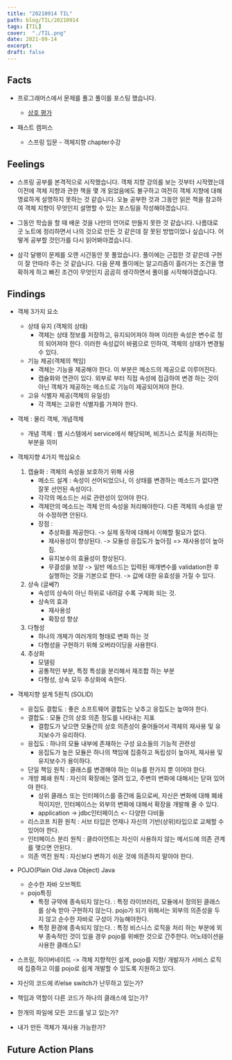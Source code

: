 ```yaml
---
title: "20210914 TIL"
path: blog/TIL/20210914
tags: [TIL]
cover:  "./TIL.png"
date: 2021-09-14
excerpt: 
draft: false
---
```


## Facts


* 프로그래머스에서 문제를 풀고 풀이를 포스팅 했습니다. 
    * [상호 평가](https://hyejineee.github.io/blog/daily-calculate-shortfall)

* 패스트 캠퍼스
    * 스프링 입문 - 객체지향 chapter수강 


## Feelings

* 스프링 공부를 본격적으로 시작했습니다. 객체 지향 강의를 보는 것부터 시작했는데 이전에 객체 지향과 관한 책을 몇 개 읽었음에도 불구하고 여전히 객체 지향에 대해 명료하게 설명하지 못하는 것 같습니다. 오늘 공부한 것과 그동안 읽은 책을 참고하여 객체 지향이 무엇인지 설명할 수 있는 포스팅을 작성해야겠습니다. 

* 그동안 학습을 할 때 배운 것을 나만의 언어로 만들지 못한 것 같습니다. 나름대로 굿 노트에 정리하면서 나의 것으로 만든 것 같은데 잘 못된 방법이었나 싶습니다. 어떻게 공부할 것인가를 다시 읽어봐야겠습니다.

* 삼각 달팽이 문제를 오랜 시간동안 못 풀었습니다. 풀이에는 근접한 것 같은데 구현이 잘 안따라 주는 것 같습니다. 다음 문제 풀이에는 알고리즘이 흘러가는 조건을 명확하게 하고 빠진 조건이 무엇인지 곰곰히 생각하면서 풀이를 시작해야겠습니다. 


 
## Findings

* 객체 3가지 요소 
    * 상태 유지 (객체의 상태)
        - 객체는 상태 정보를 저장하고, 유지되어져야 하며 이러한 속성은 변수로 정의 되어져야 한다. 이러한 속성값이 바뀜으로 인하여, 객체의 상태가 변경될 수 있다.
    * 기능 제공(객체의 책임)
        - 객체는 기능을 제공해야 한다. 이 부분은 메소드의 제공으로 이루어진다. 
        - 캡슐화와 연관이 있다. 외부로 부터 직접 속성에 접급하여 변경 하는 것이 아닌 객체가 제공하는 메소드로 기능이 제공되어져야 한다.
    * 고유 식별자 제공(객체의 유일성)
        - 각 객체는 고유한 식별자를 가져야 한다.
* 객체 : 물리 객체, 개념객체 
    * 개념 객체 : 웹 시스템에서 service에서 해당되며, 비즈니스 로직을 처리하는 부분을 의미

* 객체지향 4가지 핵심요소 
    1. 캡슐화 : 객체의 속성을 보호하기 위해 사용
        - 메소드 설계 : 속성이 선어되었으나, 이 상태를 변경하는 메소드가 없다면 잘못 선언된 속성이다. 
        - 각각의 메소드는 서로 관련성이 있어야 한다.
        - 객체안의 메소드는 객체 안의 속성을 처리해야한다. 다른 객체의 속성을 받아 수정하면 안된다. 
        - 장점 :
            * 추상화를 제공한다. -> 실제 동작에 대해서 이해할 필요가 없다.
            * 재사용성이 향상된다. -> 모듈성 응집도가 높아짐 => 재사용성이 높아짐.
            * 유지보수의 효율성이 향상된다.
            * 무결성을 보장 -> 일반 메소드는 입력된 매개변수를 validation한 후 실행하는 것을 기본으로 한다. -> 값에 대한 유효성을 가질 수 있다.
    2. 상속 (글쎄?)
        - 속성의 상속이 아닌 하위로 내려갈 수록 구체화 되는 것.
        - 상속의 효과 
            * 재사용성 
            * 확장성 향상 
    3. 다형성 
        - 하나의 개체가 여러개의 형태로 변화 하는 것
        - 다형성을 구현하기 위해 오버라이딩을 사용한다.
    4. 추상화 
        - 모델링 
        - 공통적인 부분, 특정 특성을 분리해서 재조합 하는 부분 
        - 다형성, 상속 모두 추상화에 속한다.

* 객체지향 설계 5원칙 (SOLID)
    * 응집도 결합도 : 좋은 소프트웨어 결합도는 낮추고 응집도는 높여야 한다.
    * 결합도 : 모듈 간의 상호 의존 정도를 나타내는 지표
        - 결합도가 낮으면 모듈간의 상호 의존성이 줄어들어서 객체의 재사용 및 유지보수가 유리하다.
    * 응집도 : 하나의 모듈 내부에 존재하는 구성 요소들의 기능적 관련성 
        - 응집도가 높은 모듈은 하나의 책임에 집중하고 독립성이 높아져, 재사용 및 유지보수가 용이하다.
    * 단일 책임 원칙 : 클래스를 변경해야 하는 이뉴를 한가지 뿐 이어야 한다.
    * 개방 폐쇄 원칙 : 자신의 확장에는 열려 있고, 주변의 변화에 대해서는 닫혀 있어야 한다.
        - 상위 클래스 또는 인터페이스를 중간에 둠으로써, 자신은 변화에 대해 폐쇄적이지만, 인터페이스는 외부의 변화에 대해서 확장을 개발해 줄 수 있다.
        - application -> jdbc인터페이스 <- 다양한 다비들 
    * 리스코프 치환 원칙 : 서브 타입은 언제나 자신의 기반(상위)타입으로 교체할 수 있어야 한다.
    * 인터페이스 분리 원칙 : 클라이언트는 자신이 사용하지 않는 메서드에 의존 관계를 맺으면 안된다. 
    * 의존 역전 원칙 : 자신보다 변하기 쉬운 것에 의존하지 말아야 한다. 

* POJO(Plain Old Java Object) Java
    * 순수한 자바 오브젝트 
    * pojo특징 
        * 특정 규약에 종속되지 않는다. : 특정 라이브러리, 모듈에서 정의된 클래스를 상속 받아 구현하지 않는다. pojo가 되기 위해서는 외부의 의존성을 두지 않고 순수한 자바로 구성이 가능해야한다.
        * 특정 환경에 종속되지 않는다. : 특정 비스니스 로직을 처리 하는 부분에 외부 종속적인 것이 있을 경우 pojo를 위배한 것으로 간주한다. 어노테이션을 사용한 클래스도!

* 스프링, 하이버네이트 -> 객체 지향적인 설계, pojo를 지향/ 개발자가 서비스 로직에 집중하고 이를 pojo로 쉽게 개발할 수 있도록 지원하고 있다.

* 자신의 코드에 if/else switch가 난무하고 있는가?
* 책임과 역할이 다른 코드가 하나의 클래스에 있는가?
* 한개의 파일에 모든 코드를 넣고 있는가?
* 내가 만든 객체가 재사용 가능한가?


    

## Future Action Plans









